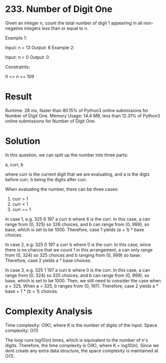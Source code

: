 # 233. Number of Digit One

Given an integer n, count the total number of digit 1 appearing in all non-negative integers less than or equal to n.

Example 1:

Input: n = 13
Output: 6
Example 2:

Input: n = 0
Output: 0

Constraints:

0 <= n <= 109

# Result

Runtime: 28 ms, faster than 80.15% of Python3 online submissions for Number of Digit One.
Memory Usage: 14.4 MB, less than 12.31% of Python3 online submissions for Number of Digit One.

# Solution

In this question, we can split up the number into three parts:

a, curr, b

where curr is the current digit that we are evaluating, and a is the digts before curr, b being the digits after curr.

When evaluating the number, there can be three cases:

1. curr > 1
2. curr < 1
3. curr == 1

In case 1,
e.g.
325 6 197
a curr b
where 6 is the curr. In this case, a can range from (0, 325) so 326 choices, and b can range from (0, 999), so base, which is set to be 1000.
Therefore, case 1 yields (a + 1) \* base choices.

In case 2,
e.g.
325 0 197
a curr b
where 0 is the curr. In this case, since there is no chance that we count 1 in this arrangement, a can only range from (0, 324) so 325 choices and b ranging from (0, 999) so base.
Therefore, case 2 yields a \* base choices.

In case 3,
e.g.
325 1 197
a curr b
where 0 is the curr. In this case, a can range from (0, 324) so 325 choices, and b can range from (0, 999), so base, which is set to be 1000. Then, we still need to consider the case when a = 325. When a = 325, b ranges from (0, 197).
Therefore, case 2 yields a \* base + 1 \* (b + 1) choices.

# Complexity Analysis

Time complexity: O(K), where K is the number of digits of the input.
Space complexity: O(1)

The loop runs log10(n) times, which is equivalent to the number of n's digits. Therefore, the time complexity is O(K), where K = log10(n).
Since we dont create any extra data structure, the space complexity is maintained at O(1).
